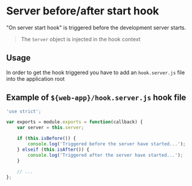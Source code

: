 Server before/after start hook
==============================

"On server start hook" is triggered before the development server starts.

> The `Server` object is injected in the hook context

Usage
-----

In order to get the hook triggered you have to add an `hook.server.js` file into the application root

Example of `${web-app}/hook.server.js` hook file
------------------------------------------------

```javascript
'use strict';

var exports = module.exports = function(callback) {
	var server = this.server;

	if (this.isBefore()) {
		console.log('Triggered before the server have started...');
	} elseif (this.isAfter()) {
		console.log('Triggered after the server have started...');
	}
	
	// ...
};
```